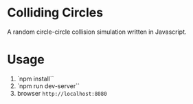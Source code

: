 Colliding Circles
========

A random circle-circle collision simulation written in Javascript.

# Usage
1. `npm install``
2. `npm run dev-server``
3. browser `http://localhost:8080`